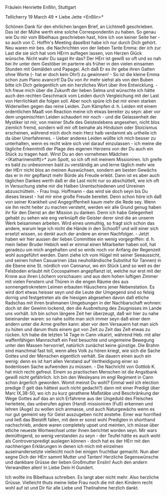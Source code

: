 Fräulein Henriette Enßlin, Stuttgart

 Tellicherry 19 March 49
 <Montag>*
Liebe Jette <Enßlin>*

Schönen Dank für den ehrlichen langen Brief, an Lichtmeß geschrieben. Das ist der Mühe werth eine solche Correspondentin zu haben. So genau wie Du mir vom Bibelhaus geschrieben hast, höre ich von keiner Seite her - so auch von C. Hoffm's Meeting daselbst habe ich nur durch Dich gehört. Neu waren mir bes. die Nachrichten von der lieben Tante Emma: der ich zur Last die sie sich hat vom HErrn auflegen lassen, von Herzen Glück wünsche. Nicht wahr Du sagst ihr das? Der HErr ist gewiß so oft und so nah bei ihr unter dem Gestöber im parterre als früher in den vielen einsamen Stunden mit Gemälden und Papagei. Ach daß Er es ihr gebe ihren Gatten ohne Worte (- hat er doch kein Ohr!) zu gewinnen! - So ist die kleine Emma schon zum Piano avancirt! Da Du von ihr mehr siehst als von den Buben bitte ich Dich gelegentlich um ein herzliches Wort über ihre Entwicklung. - Ich freue mich über die Zukunft der lieben Selma und wünschte ich hätte auch den rechten Geschmack vom Leiden durch Vergleichung mit der Last von Herrlichkeit die folgen soll. Aber noch spüre ich bei mir einen starken Widerwillen gegen das reine Leiden. Zum Kämpfen d. h. Leiden mit einem ordentlichen Maaß von Reaction meine ich etwas bereiter zu seyn: aber vor dem ungemischten Leiden schaudert mir noch - und die Gelassenheit der Mystiker ist mir, von meiner Stufe des Geisteslebens angesehen, nicht blos ziemlich fremd, sondern will mir oft beinahe als Hinduism oder Stoicismus erscheinen, während mich doch mein Herz halb verdammt als urtheile ich da über Unerfahrenes. - Ueber anderes Leiden wüßte ich mich besser zu unterhalten, wenn es recht wäre sich viel darauf einzulassen - ich meine die tägliche Erkenntniß der Plage des eigenen Herzens von der Du auch ein Stück zu tragen hast. Wirst Du an den vornehmen Mädchen <(Katharinenstift)>* zum Spott, so ich oft mit meinem Missioniren. Ich greife es bald zu unbesonnen bald zu verständig an und lerne täglich mehr wie der HErr nicht blos an meinen Auswüchsen, sondern am besten Gewächs das er in mir gepflanzt mehr Bürde als Freude erlebt. Dann ist es aber auch täglichen Dankes werth daß er die Last nicht nur so abschüttelt, wie ich oft in Versuchung stehe mir die Halben Unentschiedenen und Unreinen abzuschütteln. - Frau Insp. Hoffmann - das wird sie doch seyn bis Du dieses liesest - hat mir eine große Freude bereitet. Denn schon höre ich daß von seiner Krankheit und Angegriffenheit kaum mehr die Rede sey. Wenn sie ihn recht heiter zu machen versteht, werden wir alle Grund genug haben ihr für den Dienst an der Mission zu danken. Denn ich habe Gelegenheit gehabt zu sehen wie eng verknüpft die Geister derer sind die an unserm Werk beisammen arbeiten. Wird eines unmuthig, so fragt sich schon das andere, warum lege ich nicht die Hände in den Schooß? und will einer sich ersetzt wissen, so denkt auch der andere an einen Nachfolger. - Jetzt haben wir hier aussen der lieben Committee ein wenig vorgegriffen: d. h. mein lieber Bruder Hebich weil er einmal einen Mitarbeiter haben soll, hat geradezu um mich angehalten und so wirds noch vor Anfang der Regenzeit wohl ausgeführt werden. Dann ziehe ich vom Hügel mit seiner Seeaussicht, und seinen hohen Casuarinen (das neuholländische Substitut für Tannen) in die Ebene eine St. nördlich von Cannanur, wo ein Stück Land so weit es der Felsboden erlaubt mit Cocospalmen angepflanzt ist, welche nur erst mit der Krone aus ihren Löchern vorschauen: und aus dem hohen luftigen Zimmer mit vielen Fenstern und Thüren in die engen Räume des aus sonnengetroknetem Leimen erbauten Häuschens jener Nebenstation. Es wird dort etwas heisser seyn und die Leute der Umgegend sind so felsig dornig und festgetreten als die hiesigen abgesehen davon daß etliche Radschas mit ihren brahmanen Umgebungen in der Nachbarschaft wohnen: doch ist der Gewinn lockend, den die Ausbreitung des Zeugnisses im Lande uns vorhält. Ich bin schon längere Zeit her überzeugt, daß wir hier zu nahe beieinander waren: so nahe sollte man sich immer seyn daß einer dem andern unter die Arme greifen kann: aber vor dem Versauern hat man sich zu hüten und darum thuts einem gut von Zeit zu Zeit das Zelt etwas zu rücken. Ich habe die letzten 14 Tage in Cann vikarirt, während Heb. mit aller waffenfähigen Mannschaft ein Fest besuchte und ungemeine Bewegung unter den Massen hervorrief, natürlich zunächst keine günstige. Die Brahm sind manchmal fast toll, wenn alles Volk zu hören kriegt, wie sich die Sache Gottes und der Menschen eigentlich verhält. Sie dauern einen auch ein wenig: denn es ist hart allen Verstand auf Vertheidigung einer so bodenlosen Sache aufwenden zu müssen. - Die Nachricht von Gottlob K. hat mich recht gefreut. Einem so practischen Menschen ist die Angstbank gewiß nicht gefährlich. Ich bin den Wesleyans im engl Regiment in Cann schon ärgerlich geworden. Womit meinst Du wohl? Einmal weil ich election predige (! gelt das hättest auch nicht gedacht?) dann mit einer Predigt über Marc IX,38-50, wo ich zu kurz gerathene Maßstäbe und Beschränkung der Wege Gottes auf das an sich Erfahrene aus der Ungeduld des Fleisches herleitete, das unberufen agiren (Hand) missioniren (Fuß) erkennen und lehren (Auge) zu wollen sich anmasse, und auch Naturgewächs wenn es nur gut gemeint sey für Geist auszugeben nicht anstehe. Einer war horrified und ließ das Bleistift fallen, mit dem er sonst wohl Predigten in shorthand nachschrieb, andere waren completely upset und meinten, ich müsse über etliche neueste Wortwechsel unter ihnen berichtet worden seyn. Mir wars demüthigend, so wenig verstanden zu seyn - der Teufel hätte es auch wohl als Controverspredigt auslegen können - doch hat es der HErr mit den nachherigen Erklärungen in denen ich mich mit einzelnen auseinandersetzte vielleicht noch bei einigen fruchtbar gemacht. Nun aber segne Dich der HErr sammt Mutter und Tanten! Herzliche Segenswünsche und dankbare Grüsse der lieben Großmutter Enslin! Auch den andern Verwandten allen!
 In Liebe Dein H Gundert.

Ich wollte ins Bibelhaus schreiben. Es langt aber nicht mehr. Also herzliche Grüsse. Vielleicht thuts meine liebe Frau noch die mit den Kindern recht wohl auf ist und Dir für alle Liebe und Theilnahme herzlich dankt. 
